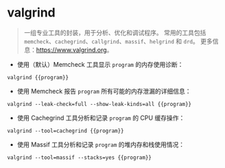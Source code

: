 # valgrind

> 一组专业工具的封装，用于分析、优化和调试程序。
> 常用的工具包括 `memcheck`、`cachegrind`、`callgrind`、`massif`、`helgrind` 和 `drd`。
> 更多信息：<https://www.valgrind.org>。

- 使用（默认）Memcheck 工具显示 `program` 的内存使用诊断：

`valgrind {{program}}`

- 使用 Memcheck 报告 `program` 所有可能的内存泄漏的详细信息：

`valgrind --leak-check=full --show-leak-kinds=all {{program}}`

- 使用 Cachegrind 工具分析和记录 `program` 的 CPU 缓存操作：

`valgrind --tool=cachegrind {{program}}`

- 使用 Massif 工具分析和记录 `program` 的堆内存和栈使用情况：

`valgrind --tool=massif --stacks=yes {{program}}`